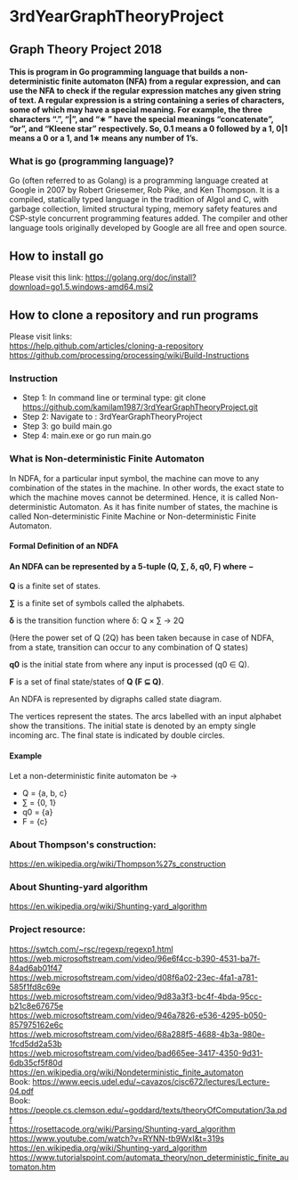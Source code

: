 # 3rdYearGraphTheoryProject

##  Graph Theory Project 2018
#### This is program  in Go programming language that builds a non-deterministic finite automaton (NFA) from a regular expression, and can use the NFA to check if the regular expression matches any given string of text. A regular expression is a string containing a series of characters, some of which may have a special meaning. For example, the three characters “.”, “|”, and “∗ ” have the special meanings “concatenate”, “or”, and “Kleene star” respectively. So, 0.1 means a 0 followed by a 1, 0|1 means a 0 or a 1, and 1∗ means any number of 1’s. 

### What is go (programming language)?
Go (often referred to as Golang) is a programming language created at Google in 2007 by Robert Griesemer, Rob Pike, and Ken Thompson. It is a compiled, statically typed language in the tradition of Algol and C, with garbage collection, limited structural typing, memory safety features and CSP-style concurrent programming features added. The compiler and other language tools originally developed by Google are all free and open source.
## How to install go
Please visit this link: https://golang.org/doc/install?download=go1.5.windows-amd64.msi2
## How to clone a repository and run programs
Please visit links: <br />
https://help.github.com/articles/cloning-a-repository<br />
https://github.com/processing/processing/wiki/Build-Instructions
### Instruction 
- Step 1: In command line or terminal type: git clone https://github.com/kamilam1987/3rdYearGraphTheoryProject.git
- Step 2: Navigate to : 3rdYearGraphTheoryProject
- Step 3: go build main.go
- Step 4: main.exe or go run main.go

### What is Non-deterministic Finite Automaton
In NDFA, for a particular input symbol, the machine can move to any combination of the states in the machine. In other words, the exact state to which the machine moves cannot be determined. Hence, it is called Non-deterministic Automaton. As it has finite number of states, the machine is called Non-deterministic Finite Machine or Non-deterministic Finite Automaton.

#### Formal Definition of an NDFA

#### An NDFA can be represented by a 5-tuple (Q, ∑, δ, q0, F) where −

<b>Q</b> is a finite set of states.

<b>∑</b> is a finite set of symbols called the alphabets.

<b>δ</b> is the transition function where δ: Q × ∑ → 2Q

(Here the power set of Q (2Q) has been taken because in case of NDFA, from a state, transition can occur to any combination of Q states)

<b>q0</b> is the initial state from where any input is processed (q0 ∈ Q).

<b>F</b> is a set of final state/states of <b>Q (F ⊆ Q)</b>.


An NDFA is represented by digraphs called state diagram.

The vertices represent the states.
The arcs labelled with an input alphabet show the transitions.
The initial state is denoted by an empty single incoming arc.
The final state is indicated by double circles.

#### Example
Let a non-deterministic finite automaton be →

* Q = {a, b, c}
* ∑ = {0, 1}
* q0 = {a}
* F = {c}

### About Thompson's construction: </br>
https://en.wikipedia.org/wiki/Thompson%27s_construction 

### About Shunting-yard algorithm</br>
https://en.wikipedia.org/wiki/Shunting-yard_algorithm

### Project resource:
https://swtch.com/~rsc/regexp/regexp1.html<br />
https://web.microsoftstream.com/video/96e6f4cc-b390-4531-ba7f-84ad6ab01f47</br>
https://web.microsoftstream.com/video/d08f6a02-23ec-4fa1-a781-585f1fd8c69e</br>
https://web.microsoftstream.com/video/9d83a3f3-bc4f-4bda-95cc-b21c8e67675e</br>
https://web.microsoftstream.com/video/946a7826-e536-4295-b050-857975162e6c</br>
https://web.microsoftstream.com/video/68a288f5-4688-4b3a-980e-1fcd5dd2a53b</br>
https://web.microsoftstream.com/video/bad665ee-3417-4350-9d31-6db35cf5f80d</br>
https://en.wikipedia.org/wiki/Nondeterministic_finite_automaton</br>
Book: https://www.eecis.udel.edu/~cavazos/cisc672/lectures/Lecture-04.pdf</br>
Book: https://people.cs.clemson.edu/~goddard/texts/theoryOfComputation/3a.pdf</br>
https://rosettacode.org/wiki/Parsing/Shunting-yard_algorithm</br>
https://www.youtube.com/watch?v=RYNN-tb9WxI&t=319s</br>
https://en.wikipedia.org/wiki/Shunting-yard_algorithm</br>
https://www.tutorialspoint.com/automata_theory/non_deterministic_finite_automaton.htm</br>


